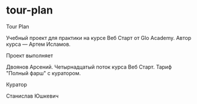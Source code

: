 # tour-plan

Tour Plan

Учебный проект для практики на курсе Веб Старт от Glo Academy. Автор курса — Артем Исламов.

Проект выполняет

Двоянов Арсений. Четырнадцатый поток курса Веб Старт. Тариф "Полный фарш" с куратором.

Куратор

Станислав Юшкевич
